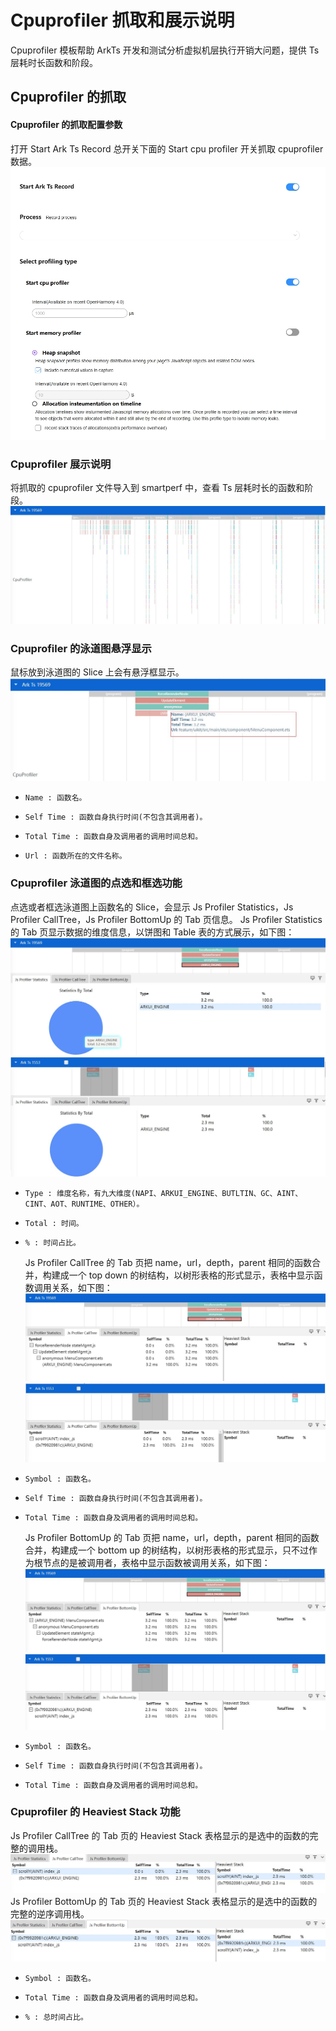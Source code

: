 # Cpuprofiler 抓取和展示说明

Cpuprofiler 模板帮助 ArkTs 开发和测试分析虚拟机层执行开销大问题，提供 Ts 层耗时长函数和阶段。

## Cpuprofiler 的抓取

#### Cpuprofiler 的抓取配置参数

打开 Start Ark Ts Record 总开关下面的 Start cpu profiler 开关抓取 cpuprofiler 数据。
![GitHub Logo](../../figures/arkts/cpuprofilerconfig.jpg)

### Cpuprofiler 展示说明

将抓取的 cpuprofiler 文件导入到 smartperf 中，查看 Ts 层耗时长的函数和阶段。
![GitHub Logo](../../figures/arkts/cpuprofilerrow.jpg)

### Cpuprofiler 的泳道图悬浮显示

鼠标放到泳道图的 Slice 上会有悬浮框显示。
![GitHub Logo](../../figures/arkts/cpuprofilertip.jpg)

-     Name : 函数名。
-     Self Time : 函数自身执行时间(不包含其调用者)。
-     Total Time : 函数自身及调用者的调用时间总和。
-     Url : 函数所在的文件名称。

### Cpuprofiler 泳道图的点选和框选功能

点选或者框选泳道图上函数名的 Slice，会显示 Js Profiler Statistics，Js Profiler CallTree，Js Profiler BottomUp 的 Tab 页信息。
Js Profiler Statistics 的 Tab 页显示数据的维度信息，以饼图和 Table 表的方式展示，如下图：
![GitHub Logo](../../figures/arkts/cpuprofilerselects.jpg)
![GitHub Logo](../../figures/arkts/cpuprofilerdrags.jpg)

-     Type : 维度名称，有九大维度(NAPI、ARKUI_ENGINE、BUTLTIN、GC、AINT、CINT、AOT、RUNTIME、OTHER）。
-     Total : 时间。
-     % : 时间占比。
  Js Profiler CallTree 的 Tab 页把 name，url，depth，parent 相同的函数合并，构建成一个 top down 的树结构，以树形表格的形式显示，表格中显示函数调用关系，如下图：
  ![GitHub Logo](../../figures/arkts/cpuprofilerselectc.jpg)
  ![GitHub Logo](../../figures/arkts/cpuprofilerdragc.jpg)
-     Symbol : 函数名。
-     Self Time : 函数自身执行时间(不包含其调用者)。
-     Total Time : 函数自身及调用者的调用时间总和。
  Js Profiler BottomUp 的 Tab 页把 name，url，depth，parent 相同的函数合并，构建成一个 bottom up 的树结构，以树形表格的形式显示，只不过作为根节点的是被调用者，表格中显示函数被调用关系，如下图：
  ![GitHub Logo](../../figures/arkts/cpuprofilerselectb.jpg)
  ![GitHub Logo](../../figures/arkts/cpuprofilerdragb.jpg)
-     Symbol : 函数名。
-     Self Time : 函数自身执行时间(不包含其调用者)。
-     Total Time : 函数自身及调用者的调用时间总和。

### Cpuprofiler 的 Heaviest Stack 功能

Js Profiler CallTree 的 Tab 页的 Heaviest Stack 表格显示的是选中的函数的完整的调用栈。
![GitHub Logo](../../figures/arkts/cpuprofilerheavic.jpg)
Js Profiler BottomUp 的 Tab 页的 Heaviest Stack 表格显示的是选中的函数的完整的逆序调用栈。
![GitHub Logo](../../figures/arkts/cpuprofilerheavib.jpg)

-     Symbol : 函数名。
-     Total Time : 函数自身及调用者的调用时间总和。
-     % : 总时间占比。
